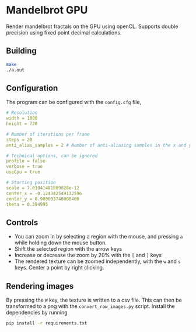 # Mandelbrot GPU

Render mandelbrot fractals on the GPU using openCL. Supports double precision using fixed point decimal calculations.

## Building

```bash
make
./a.out
```

## Configuration
The program can be configured with the `config.cfg` file,

```yaml
# Resolution
width = 1080
height = 720

# Number of iterations per frame
steps = 20
anti_alias_samples = 2 # Number of anti-aliasing samples in the x and y directions, 

# Technical options, can be ignored
profile = false
verbose = true
useGpu = true

# Starting position
scale = 7.01041481809828e-12
center_x = -0.124342549132596
center_y = 0.989003740008400
theta = 0.394995
```

## Controls
 - You can zoom in by selecting a region with the mouse, and pressing `a` while holding down the mouse button. 
 - Shift the selected region with the arrow keys
 - Increase or decrease the zoom by 20% with the `[` and `]` keys
 - The rendered texture can be zoomed independently, with the `w` and `s` keys. Center a point by right clicking.

## Rendering images
By pressing the `W` key, the texture is written to a csv file. This can then be transformed to a png with the `convert_raw_images.py` script. Install the dependencies by running

```bash
pip install -r requirements.txt
```
